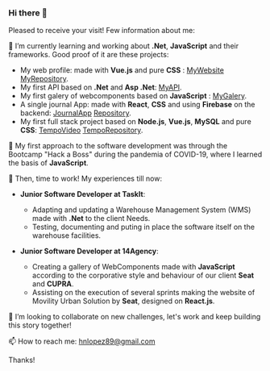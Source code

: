 ### Hi there 👋

Pleased to receive your visit! Few information about me:

🌱 I’m currently learning and working about **.Net**, **JavaScript** and their frameworks. Good proof of it are these projects:
- My web profile: made with **Vue.js** and pure **CSS** : [MyWebsite](https://hugotechandtravel.netlify.app/) [MyRepository](https://github.com/hnlopez89/profile).
- My first API based on **.Net** and **Asp .Net**: [MyAPI](http://www.tasklisthnlopez.somee.com/swagger/index.html).
- My first galery of webcomponents based on **JavaScript** : [MyGalery](https://6579bd86e060d5a153f4d657-vurpmlkosr.chromatic.com/).
- A single journal App: made with **React**, **CSS** and using **Firebase** on the backend: [JournalApp](https://queridodiario.netlify.app)  [Repository](https://github.com/hnlopez89/JournalApp).
- My first full stack project based on **Node.js**, **Vue.js**, **MySQL** and pure **CSS**:  [TempoVideo](https://www.youtube.com/watch?v=aOm7oJw7CuY) [TempoRepository](https://github.com/hnlopez89/proyecto).

📔 My first approach to the software development was through the Bootcamp "Hack a Boss" during the pandemia of COVID-19, where I learned the basis of **JavaScript**.

👷 Then, time to work! My experiences till now:
- **Junior Software Developer at TaskIt**:
  - Adapting and updating a Warehouse Management System (WMS) made with **.Net** to the client Needs.
  - Testing, documenting and puting in place the software itself on the warehouse facilities.

- **Junior Software Developer at 14Agency**:
  - Creating a gallery of WebComponents made with **JavaScript** according to the corporative style and behaviour of our client **Seat** and **CUPRA**.
  - Assisting on the execution of several sprints making the website of Movility Urban Solution by **Seat**, designed on **React.js**.

👯 I’m looking to collaborate on new challenges, let's work and keep building this story together!

📫 How to reach me: hnlopez89@gmail.com

Thanks!
